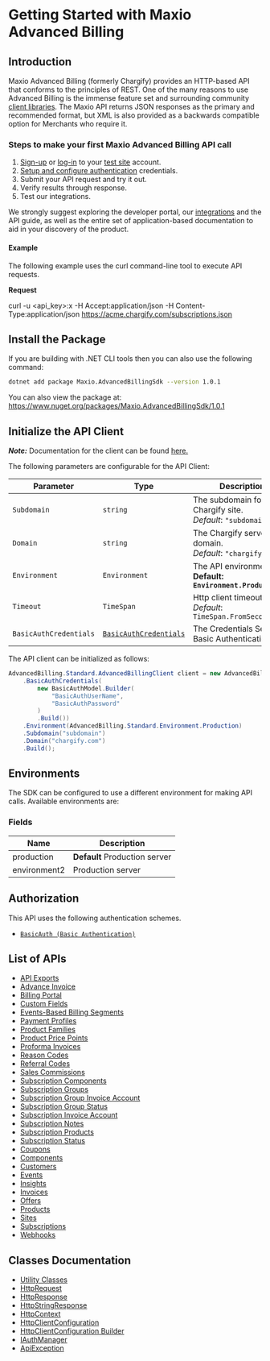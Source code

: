 
# Getting Started with Maxio Advanced Billing

## Introduction

Maxio Advanced Billing (formerly Chargify) provides an HTTP-based API that conforms to the principles of REST.
One of the many reasons to use Advanced Billing is the immense feature set and surrounding community [client libraries](page:development-tools/client-libraries).
The Maxio API returns JSON responses as the primary and recommended format, but XML is also provided as a backwards compatible option for Merchants who require it.

### Steps to make your first Maxio Advanced Billing API call

1. [Sign-up](https://app.chargify.com/signup/maxio-billing-sandbox) or [log-in](https://app.chargify.com/login.html) to your [test site](https://maxio-chargify.zendesk.com/hc/en-us/articles/5405553861773-Testing-Intro) account.
2. [Setup and configure authentication](https://maxio-chargify.zendesk.com/hc/en-us/articles/5405281550477-API-Keys#api) credentials.
3. Submit your API request and try it out.
4. Verify results through response.
5. Test our integrations.

We strongly suggest exploring the developer portal, our [integrations](https://www.maxio.com/integrations) and the API guide, as well as the entire set of application-based documentation to aid in your discovery of the product.

#### Example

The following example uses the curl command-line tool to execute API requests.

**Request**

curl -u <api_key>:x -H Accept:application/json -H Content-Type:application/json https://acme.chargify.com/subscriptions.json

## Install the Package

If you are building with .NET CLI tools then you can also use the following command:

```bash
dotnet add package Maxio.AdvancedBillingSdk --version 1.0.1
```

You can also view the package at:
https://www.nuget.org/packages/Maxio.AdvancedBillingSdk/1.0.1

## Initialize the API Client

**_Note:_** Documentation for the client can be found [here.](https://www.github.com/maxio-com/ab-dotnet-sdk/tree/1.0.1/doc/client.md)

The following parameters are configurable for the API Client:

| Parameter | Type | Description |
|  --- | --- | --- |
| `Subdomain` | `string` | The subdomain for your Chargify site.<br>*Default*: `"subdomain"` |
| `Domain` | `string` | The Chargify server domain.<br>*Default*: `"chargify.com"` |
| `Environment` | `Environment` | The API environment. <br> **Default: `Environment.Production`** |
| `Timeout` | `TimeSpan` | Http client timeout.<br>*Default*: `TimeSpan.FromSeconds(30)` |
| `BasicAuthCredentials` | [`BasicAuthCredentials`](https://www.github.com/maxio-com/ab-dotnet-sdk/tree/1.0.1/doc/$a/https://www.github.com/maxio-com/ab-dotnet-sdk/tree/1.0.1/basic-authentication.md) | The Credentials Setter for Basic Authentication |

The API client can be initialized as follows:

```csharp
AdvancedBilling.Standard.AdvancedBillingClient client = new AdvancedBilling.Standard.AdvancedBillingClient.Builder()
    .BasicAuthCredentials(
        new BasicAuthModel.Builder(
            "BasicAuthUserName",
            "BasicAuthPassword"
        )
        .Build())
    .Environment(AdvancedBilling.Standard.Environment.Production)
    .Subdomain("subdomain")
    .Domain("chargify.com")
    .Build();
```

## Environments

The SDK can be configured to use a different environment for making API calls. Available environments are:

### Fields

| Name | Description |
|  --- | --- |
| production | **Default** Production server |
| environment2 | Production server |

## Authorization

This API uses the following authentication schemes.

* [`BasicAuth (Basic Authentication)`](https://www.github.com/maxio-com/ab-dotnet-sdk/tree/1.0.1/doc/$a/https://www.github.com/maxio-com/ab-dotnet-sdk/tree/1.0.1/basic-authentication.md)

## List of APIs

* [API Exports](https://www.github.com/maxio-com/ab-dotnet-sdk/tree/1.0.1/doc/controllers/api-exports.md)
* [Advance Invoice](https://www.github.com/maxio-com/ab-dotnet-sdk/tree/1.0.1/doc/controllers/advance-invoice.md)
* [Billing Portal](https://www.github.com/maxio-com/ab-dotnet-sdk/tree/1.0.1/doc/controllers/billing-portal.md)
* [Custom Fields](https://www.github.com/maxio-com/ab-dotnet-sdk/tree/1.0.1/doc/controllers/custom-fields.md)
* [Events-Based Billing Segments](https://www.github.com/maxio-com/ab-dotnet-sdk/tree/1.0.1/doc/controllers/events-based-billing-segments.md)
* [Payment Profiles](https://www.github.com/maxio-com/ab-dotnet-sdk/tree/1.0.1/doc/controllers/payment-profiles.md)
* [Product Families](https://www.github.com/maxio-com/ab-dotnet-sdk/tree/1.0.1/doc/controllers/product-families.md)
* [Product Price Points](https://www.github.com/maxio-com/ab-dotnet-sdk/tree/1.0.1/doc/controllers/product-price-points.md)
* [Proforma Invoices](https://www.github.com/maxio-com/ab-dotnet-sdk/tree/1.0.1/doc/controllers/proforma-invoices.md)
* [Reason Codes](https://www.github.com/maxio-com/ab-dotnet-sdk/tree/1.0.1/doc/controllers/reason-codes.md)
* [Referral Codes](https://www.github.com/maxio-com/ab-dotnet-sdk/tree/1.0.1/doc/controllers/referral-codes.md)
* [Sales Commissions](https://www.github.com/maxio-com/ab-dotnet-sdk/tree/1.0.1/doc/controllers/sales-commissions.md)
* [Subscription Components](https://www.github.com/maxio-com/ab-dotnet-sdk/tree/1.0.1/doc/controllers/subscription-components.md)
* [Subscription Groups](https://www.github.com/maxio-com/ab-dotnet-sdk/tree/1.0.1/doc/controllers/subscription-groups.md)
* [Subscription Group Invoice Account](https://www.github.com/maxio-com/ab-dotnet-sdk/tree/1.0.1/doc/controllers/subscription-group-invoice-account.md)
* [Subscription Group Status](https://www.github.com/maxio-com/ab-dotnet-sdk/tree/1.0.1/doc/controllers/subscription-group-status.md)
* [Subscription Invoice Account](https://www.github.com/maxio-com/ab-dotnet-sdk/tree/1.0.1/doc/controllers/subscription-invoice-account.md)
* [Subscription Notes](https://www.github.com/maxio-com/ab-dotnet-sdk/tree/1.0.1/doc/controllers/subscription-notes.md)
* [Subscription Products](https://www.github.com/maxio-com/ab-dotnet-sdk/tree/1.0.1/doc/controllers/subscription-products.md)
* [Subscription Status](https://www.github.com/maxio-com/ab-dotnet-sdk/tree/1.0.1/doc/controllers/subscription-status.md)
* [Coupons](https://www.github.com/maxio-com/ab-dotnet-sdk/tree/1.0.1/doc/controllers/coupons.md)
* [Components](https://www.github.com/maxio-com/ab-dotnet-sdk/tree/1.0.1/doc/controllers/components.md)
* [Customers](https://www.github.com/maxio-com/ab-dotnet-sdk/tree/1.0.1/doc/controllers/customers.md)
* [Events](https://www.github.com/maxio-com/ab-dotnet-sdk/tree/1.0.1/doc/controllers/events.md)
* [Insights](https://www.github.com/maxio-com/ab-dotnet-sdk/tree/1.0.1/doc/controllers/insights.md)
* [Invoices](https://www.github.com/maxio-com/ab-dotnet-sdk/tree/1.0.1/doc/controllers/invoices.md)
* [Offers](https://www.github.com/maxio-com/ab-dotnet-sdk/tree/1.0.1/doc/controllers/offers.md)
* [Products](https://www.github.com/maxio-com/ab-dotnet-sdk/tree/1.0.1/doc/controllers/products.md)
* [Sites](https://www.github.com/maxio-com/ab-dotnet-sdk/tree/1.0.1/doc/controllers/sites.md)
* [Subscriptions](https://www.github.com/maxio-com/ab-dotnet-sdk/tree/1.0.1/doc/controllers/subscriptions.md)
* [Webhooks](https://www.github.com/maxio-com/ab-dotnet-sdk/tree/1.0.1/doc/controllers/webhooks.md)

## Classes Documentation

* [Utility Classes](https://www.github.com/maxio-com/ab-dotnet-sdk/tree/1.0.1/doc/utility-classes.md)
* [HttpRequest](https://www.github.com/maxio-com/ab-dotnet-sdk/tree/1.0.1/doc/http-request.md)
* [HttpResponse](https://www.github.com/maxio-com/ab-dotnet-sdk/tree/1.0.1/doc/http-response.md)
* [HttpStringResponse](https://www.github.com/maxio-com/ab-dotnet-sdk/tree/1.0.1/doc/http-string-response.md)
* [HttpContext](https://www.github.com/maxio-com/ab-dotnet-sdk/tree/1.0.1/doc/http-context.md)
* [HttpClientConfiguration](https://www.github.com/maxio-com/ab-dotnet-sdk/tree/1.0.1/doc/http-client-configuration.md)
* [HttpClientConfiguration Builder](https://www.github.com/maxio-com/ab-dotnet-sdk/tree/1.0.1/doc/http-client-configuration-builder.md)
* [IAuthManager](https://www.github.com/maxio-com/ab-dotnet-sdk/tree/1.0.1/doc/i-auth-manager.md)
* [ApiException](https://www.github.com/maxio-com/ab-dotnet-sdk/tree/1.0.1/doc/api-exception.md)

